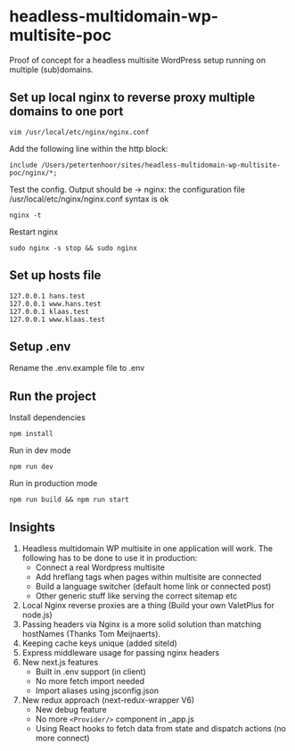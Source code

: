 # headless-multidomain-wp-multisite-poc

Proof of concept for a headless multisite WordPress setup running on multiple (sub)domains.

## Set up local nginx to reverse proxy multiple domains to one port

```
vim /usr/local/etc/nginx/nginx.conf
```

Add the following line within the http block:

```
include /Users/petertenhoor/sites/headless-multidomain-wp-multisite-poc/nginx/*;
```

Test the config. Output should be -> nginx: the configuration file /usr/local/etc/nginx/nginx.conf syntax is ok

```
nginx -t
```

Restart nginx

```
sudo nginx -s stop && sudo nginx
```

## Set up hosts file

```
127.0.0.1 hans.test
127.0.0.1 www.hans.test
127.0.0.1 klaas.test
127.0.0.1 www.klaas.test
```

## Setup .env

Rename the .env.example file to .env

## Run the project

Install dependencies

```npm install```

Run in dev mode

```npm run dev```

Run in production mode

```npm run build && npm run start```

## Insights

1. Headless multidomain WP multisite in one application will work. The following has to be done to use it in production:
    - Connect a real Wordpress multisite
    - Add hreflang tags when pages within multisite are connected
    - Build a language switcher (default home link or connected post)
    - Other generic stuff like serving the correct sitemap etc
2. Local Nginx reverse proxies are a thing (Build your own ValetPlus for node.js)
3. Passing headers via Nginx is a more solid solution than matching hostNames (Thanks Tom Meijnaerts).
4. Keeping cache keys unique (added siteId)
5. Express middleware usage for passing nginx headers
6. New next.js features
    - Built in .env support (in client)
    - No more fetch import needed
    - Import aliases using jsconfig.json
7. New redux approach (next-redux-wrapper V6)
    - New debug feature
    - No more ```<Provider/>``` component in _app.js
    - Using React hooks to fetch data from state and dispatch actions (no more connect)